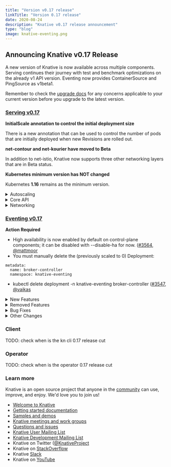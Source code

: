 ```yaml
---
title: "Version v0.17 release"
linkTitle: "Version 0.17 release"
date: 2020-08-24
description: "Knative v0.17 release announcement"
type: "blog"
image: knative-eventing.png
---
```



## Announcing Knative v0.17 Release

A new version of Knative is now available across multiple components.
Serving continues their journey with test and benchmark optimizations on the already v1 API version.
Eventing now provides ContainerSource and PingSource as v1beta1.

Remember to check the [upgrade docs](https://knative.dev/docs/install/upgrade-installation/) for any concerns applicable to your current version before you upgrade to the latest version.


### [Serving v0.17](https://github.com/knative/serving/releases/tag/v0.17.2)

**InitialScale annotation to control the initial deployment size**

There is a new annotation that can be used to control the number of pods that are initially deployed when new Revisions are rolled out.

**net-contour and net-kourier have moved to Beta**

In addition to net-istio, Knative now supports three other networking layers that are in Beta status.

**Kubernetes minimum version has NOT changed**

Kubernetes **1.16** remains as the minimum version.

<details><summary>Autoscaling</summary>

- Launched the initial scale with possibility of starting with 0
(thanks [@taragu](https://github.com/taragu)) [[#8613](https://github.com/knative/serving/pull/8613), [#8846](https://github.com/knative/serving/pull/8846)]
- Launched new KPA statuses, which permit significant simplification of the state machine in revision and KPA itself:
    - Initial scale reached (thanks [@markusthoemmes](https://github.com/markusthoemmes) & [@taragu](https://github.com/taragu))
    - SKS ready (thanks [@vagababov](https://github.com/vagababov))
- Concurrency & stat reporting rewrite in Activator (thanks [@markusthoemmes](https://github.com/markusthoemmes)) [[#8787](https://github.com/knative/serving/pull/8787), [#8796](https://github.com/knative/serving/pull/8796) ]
- Configurable idle conns/conns per host (thanks [@vagababov](https://github.com/vagababov) & [@julz](https://github.com/julz)) [[#8810](https://github.com/knative/serving/pull/8810), [#9027](https://github.com/knative/serving/pull/9027)]
- Optimize pod counting in KPA (3 passes over pods to 1) (thanks [@vagababov](https://github.com/vagababov)) [[#8759](https://github.com/knative/serving/pull/8759), [#8762](https://github.com/knative/serving/pull/8762)]
- Tricky optimization of returned lambda in activator saving 16b allocations per every request in activator (thanks [@julz](https://github.com/julz)) ([#8851](https://github.com/knative/serving/pull/8851)
- Lots of new benchmarks (thanks [@julz](https://github.com/julz) & [@markusthoemmes](https://github.com/markusthoemmes))
- Various cleanups, test stability, code optimizations, etc (thanks [@julz](https://github.com/julz), [@markusthoemmes](https://github.com/markusthoemmes), [@vagababov](https://github.com/vagababov), [@skonto](https://github.com/skonto))
</details>


<details><summary>Core API</summary>

- Leader Election enabled by default (thanks [@mattmoor](https://github.com/mattmoor))
    - By default control plane components now enable leader election, which can be disabled (for now) with --disable-ha.
- New feature flags are now available - see config-features for details
    - Enable affinity, nodeSelector and tolerations. [#8645](https://github.com/knative/serving/pull/8645) (thanks [@emaildanwilson](https://github.com/emaildanwilson))
    - Enable additional container & pod security context attributes. [#9060](https://github.com/knative/serving/pull/9060) (thanks [@dprotaso](https://github.com/dprotaso))
- Adopt a two-lane work queue for our controllers to prevent starvation during global re-syncs [pkg#1512](https://github.com/knative/pkg/pull/1512) (thanks [@vagababov](https://github.com/vagababov))
- Add config knob "max-value," which allows for setting a cluster-wide value for the max scale of any revision that doesn't have the "autoscaling.knative.dev/maxScale" annotation. [#8951](https://github.com/knative/serving/pull/8951) (thanks [@arturenault](https://github.com/arturenault))
- Adds a 60 second timeout for image digest resolution to guard against slow registries [#8724](https://github.com/knative/serving/pull/8724) (thanks [@julz](https://github.com/julz))
- Implemented new garbage collector that allows for either time-based or min/max count bounds for automatic deletion of old revisions. [#8621](https://github.com/knative/serving/pull/8621) (thanks [@whaught](https://github.com/whaught))
    - To enable this a new v2 Labeler populates RoutingState and RoutingStateModified annotations on Revisions
- PodSpec DryRun also validates unparented (service-less) Configurations. [#8828](https://github.com/knative/serving/pull/8828) (thanks [@whaught](https://github.com/whaught))
- Users can specify the size of the initial deployment with both cluster-wide flag initial-scale, and annotation "autoscaling.internal.knative.dev/initialScale". Cluster-wide flag allow-zero-initial-scale controls whether the cluster-wide and revision initial scale can be zero. [#8846](https://github.com/knative/serving/pull/8846), (thanks [@taragu](https://github.com/taragu))
- When enabled, the ResponsiveGC feature flag disables lastPinned annotation timestamp refreshes [#8757](https://github.com/knative/serving/pull/8757) (thanks [@whaught](https://github.com/whaught))
- Added a workaround so Knative will work on AKS 1.17+ [pkg#1592](https://github.com/knative/pkg/pull/1592) (thanks [@n3wscott](https://github.com/n3wscott))
- Webhooks now drain for longer when shutting down [pkg#1517](https://github.com/knative/pkg/pull/1517) (thanks [@mattmoor](https://github.com/mattmoor))
</details>

<details><summary>Networking</summary>

- Net-contour is moved to Beta stage [#2737](https://github.com/knative/serving/pull/2737) (thanks [@mattmoor](https://github.com/mattmoor))
- Net-kourier is moved to Beta stage [#2738](https://github.com/knative/serving/pull/2738) (thanks [@mattmoor](https://github.com/mattmoor))
- The default Kingress timeout is increased to 48 hours to prevent gRPC stream timeout [#8965](https://github.com/knative/serving/pull/8965) (thanks [@tcnghia](https://github.com/tcnghia))
- Code in knative/serving/pkg/network is completely moved to knative/networking repo (thanks [@tcnghia](https://github.com/tcnghia))
- Placeholder service's labels and annotations are propagated from Route. [#8798](https://github.com/knative/serving/pull/8798) (thanks [@nak3](https://github.com/nak3))
- When auto TLS is enabled, now net-istio controller generates Istio TLS Gateway per Kingress instead of reconciling the knative-ingress-gateway Gateway [knative-sandbox/net-istio#170](https://github.com/knative-sandbox/net-istio/pull/170) (thanks [@ZhiminXiang](https://github.com/ZhiminXiang)
- Kingress (net-istio) introduces RewriteHost feature [knative-sandbox/net-istio#174](https://github.com/knative-sandbox/net-istio/pull/174) (thanks [@julz](https://github.com/julz))
- Kingress prober improvement for net-istio: probing a single host instead of every host to improve the throughput of the prober queue [knative-sandbox/net-istio##190](https://github.com/knative-sandbox/net-istio/pull/190) (thanks [@JRBANCEL](https://github.com/JRBANCEL))
</details>

### [Eventing v0.17](https://github.com/knative/eventing/releases/tag/v0.17.2)

**Action Required**
- High availability is now enabled by default on control-plane components; it can be disabled with --disable-ha for now. ([#3564](https://github.com/knative/eventing/pull/3564), [@mattmoor](https://github.com/mattmoor)
- You must manually delete the (previously scaled to 0) Deployment:
```
metadata:
  name: broker-controller
  namespace: knative-eventing
```
- kubectl delete deployment -n knative-eventing broker-controller
([#3547](https://github.com/knative/eventing/pull/3547), [@vaikas](https://github.com/vaikas)


<details><summary>New Features</summary>

- ContainerSource is now in v1beta1 ([#3661](https://github.com/knative/eventing/pull/3661), [@bharattkukreja](https://github.com/bharattkukreja)
- SinkBinding is now in v1beta1 ([#3577](https://github.com/knative/eventing/pull/3577), [@nachocano](https://github.com/nachocano)
- Eventing conformance tests now can validate Sources status conformance ([#3605](https://github.com/knative/eventing/pull/3605), [@devguyio](https://github.com/devguyio)
- PingSource now supports setting the time zone. ([#3607](https://github.com/knative/eventing/pull/3607), [@lionelvillard](https://github.com/lionelvillard)
- The APIServerSource now sets name, kind and namespace as extension attributes in the CloudEvent. ([#3741](https://github.com/knative/eventing/pull/3741), [@danyinggu](https://github.com/danyinggu)
- Add two flags to broker to control rest client QPS / Burst. Defaults to same as before. ([#3632](https://github.com/knative/eventing/pull/3632), [@vaikas](https://github.com/vaikas)
- In Memory Channel and Multi-Tenant Channel Based Broker retry sending events ([#2932](https://github.com/knative/eventing/pull/2932), [@pierDipi](https://github.com/pierDipi)

</details>



<details><summary>Removed Features</summary>

- Do not emit k8s events for every successful reconcile of IMC ([#3676](https://github.com/knative/eventing/pull/3676), [@vaikas](https://github.com/vaikas)
- Remove the v1alpha1 CRD api versions. ([#3494](https://github.com/knative/eventing/pull/3494), [@vaikas](https://github.com/vaikas)
- Remove PingSource v1alpha1 API ([#3837](https://github.com/knative/eventing/pull/3837), [@lionelvillard](https://github.com/lionelvillard)

</details>


<details><summary>Bug Fixes</summary>

- Fixes issue where migration jobs would fail on Istio cluster with auto-inject enabled ([#3534](https://github.com/knative/eventing/pull/3534), [@vayyappaneni](https://github.com/vayyappaneni)
- For ApiServerSource, the Kubernetes event "ApiServerSourceReconciled" is no longer produced for clean runs of the ReconcileKind method. ([#3693](https://github.com/knative/eventing/pull/3693), [@n3wscott](https://github.com/n3wscott)
- For Channel, the Kubernetes event "ChannelReconciled" is no longer produced for clean runs of the ReconcileKind method. ([#3694](https://github.com/knative/eventing/pull/3694), [@n3wscott](https://github.com/n3wscott)
- For EventType, the Kubernetes event "EventTypeReconciled" is no longer produced for clean runs of the ReconcileKind method. ([#3696](https://github.com/knative/eventing/pull/3696), [@n3wscott](https://github.com/n3wscott)
- For MTBroker, the Kubernetes event "BrokerReconciled" is no longer produced for clean runs of the FinalizeKind method. ([#3697](https://github.com/knative/eventing/pull/3697), [@n3wscott](https://github.com/n3wscott)
- For Parallel, the Kubernetes event "ParallelReconciled" is no longer produced for clean runs of the ReconcileKind method. ([#3698](https://github.com/knative/eventing/pull/3698), [@n3wscott](https://github.com/n3wscott)
- For PingSource, the Kubernetes event "PingSourceReconciled" is no longer produced for clean runs of the ReconcileKind method.
- For Sequence, the Kubernetes event "SequenceReconciled" is no longer produced for clean runs of the ReconcileKind method. ([#3699](https://github.com/knative/eventing/pull/3699), [@n3wscott](https://github.com/n3wscott)
- For Subscription, the Kubernetes event "SubscriptionReconciled" is no longer produced for clean runs of the ReconcileKind method. ([#3695](https://github.com/knative/eventing/pull/3695), [@n3wscott](https://github.com/n3wscott)
- DeadLetterChannel was being dropped when converting between v1beta1<->v1 ([#3574](https://github.com/knative/eventing/pull/3574), [@vaikas](https://github.com/vaikas)
- Not all the conditions were being properly converted between v1beta1<->v1. Basically only the Ready was.
- Extend the terminationGracePeriod to fix issues shutting down the webhook. ([#3596](https://github.com/knative/eventing/pull/3596), [@mattmoor](https://github.com/mattmoor)
- v1 and v1beta1 DeliverySpec.BackoffDelay accept ISO8601 duration ([#3619](https://github.com/knative/eventing/pull/3619), [@pierDipi](https://github.com/pierDipi)
- PingSource does not lose events anymore when being shutdown close to the minute ([#3831](https://github.com/knative/eventing/pull/3831), [@lionelvillard](https://github.com/lionelvillard)

</details>


<details><summary>Other Changes</summary>

- Add missing "leases" RBAC to controller and webhook to support leader election. ([#3562](https://github.com/knative/eventing/pull/3562), [@mattmoor](https://github.com/mattmoor)
- Control plane components now specify anti-affinity so that replicas will not be colocated. ([#3795](https://github.com/knative/eventing/pull/3795), [@mattmoor](https://github.com/mattmoor)
- The multi-tenant PingSource adapter consumes less resources. ([#3451](https://github.com/knative/eventing/pull/3451), [@lionelvillard](https://github.com/lionelvillard)
- Reconcile eventing.{Broker,Trigger} using v1 api shape. Operate on dependent resources (Subscriptions, etc.) using their v1 shapes. ([#3587](https://github.com/knative/eventing/pull/3587), [@vaikas](https://github.com/vaikas)
- When Trigger is reconciled, do not emit an event for it ([#3643](https://github.com/knative/eventing/pull/3643), [@vaikas](https://github.com/vaikas)

</details>

### Client

TODO: check when is the kn cli 0.17 release cut

### Operator

TODO: check when is the operator 0.17 release cut

### Learn more
Knative is an open source project that anyone in the [community](https://knative.dev/community/) can use, improve, and enjoy. We'd love you to join us!

- [Welcome to Knative](https://knative.dev/docs#welcome-to-knative)
- [Getting started documentation](https://knative.dev/docs/#getting-started)
- [Samples and demos](https://knative.dev/docs#samples-and-demos)
- [Knative meetings and work groups](https://knative.dev/contributing/#working-group)
- [Questions and issues](https://knative.dev/contributing/#questions-and-issues)
- [Knative User Mailing List](https://groups.google.com/forum/#!forum/knative-users)
- [Knative Development Mailing List](https://groups.google.com/forum/#!forum/knative-dev)
- Knative on Twitter ([@KnativeProject](https://twitter.com/KnativeProject)
- Knative on [StackOverflow](https://stackoverflow.com/questions/tagged/knative)
- Knative [Slack](https://slack.knative.dev)
- Knative on [YouTube](https://www.youtube.com/channel/UCq7cipu-A1UHOkZ9fls1N8A)
